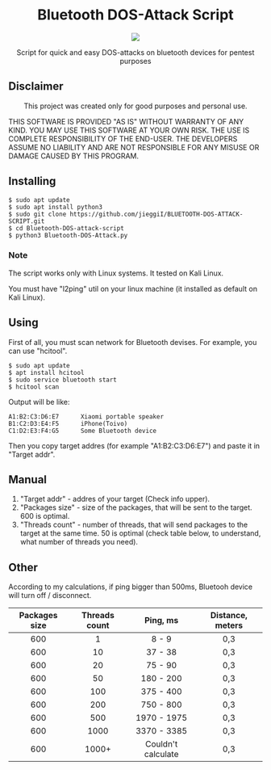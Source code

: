 <h1 align="center">Bluetooth DOS-Attack Script</h1>
<p align="center">
  <a href="https://python.org">
    <img src="https://img.shields.io/pypi/pyversions/Django.svg">
  </a>
</p>
<p align="center">Script for quick and easy DOS-attacks on bluetooth devices for pentest purposes</p>

## Disclaimer
<p align="center">This project was created only for good purposes and personal use.</p>

THIS SOFTWARE IS PROVIDED "AS IS" WITHOUT WARRANTY OF ANY KIND. YOU MAY USE THIS SOFTWARE AT YOUR OWN RISK. THE USE IS COMPLETE RESPONSIBILITY OF THE END-USER. THE DEVELOPERS ASSUME NO LIABILITY AND ARE NOT RESPONSIBLE FOR ANY MISUSE OR DAMAGE CAUSED BY THIS PROGRAM.
## Installing

```
$ sudo apt update
$ sudo apt install python3
$ sudo git clone https://github.com/jieggiI/BLUETOOTH-DOS-ATTACK-SCRIPT.git
$ cd Bluetooth-DOS-attack-script
$ python3 Bluetooth-DOS-Attack.py
```
### Note
<p>The script works only with Linux systems. It tested on Kali Linux.</p>
<p>You must have "l2ping" util on your linux machine (it installed as default on Kali Linux).</p>

## Using
<p>First of all, you must scan network for Bluetooth devises. For example, you can use "hcitool".</p>

```
$ sudo apt update
$ apt install hcitool
$ sudo service bluetooth start
$ hcitool scan
```
<p>Output will be like:</p>

```
A1:B2:C3:D6:E7      Xiaomi portable speaker
B1:C2:D3:E4:F5      iPhone(Toivo)
C1:D2:E3:F4:G5      Some Bluetooth device
```
<p>Then you copy target addres (for example "A1:B2:C3:D6:E7") and paste it in "Target addr".</p>

## Manual

1. "Target addr" - addres of your target (Check info upper).
2. "Packages size" - size of the packages, that will be sent to the target. 600 is optimal.
3. "Threads count" - number of threads, that will send packages to the target at the same time. 50 is optimal (check table below, to understand, what number of threads you need).

## Other

<p>According to my calculations, if ping bigger than 500ms, Bluetooh device will turn off / disconnect.</p>


|  Packages size | Threads count| Ping, ms  | Distance, meters |
|:--------------:|:-----: |:----------:|:---------------------:|
|  600           | 1       | 8 - 9      |0,3|
|  600           | 10      | 37 - 38    |0,3|
|  600           | 20      | 75 - 90    |0,3|
|  600           | 50      | 180 - 200  |0,3|
|  600           | 100     | 375 - 400  |0,3|
|  600           | 200     | 750 - 800  |0,3|
|  600           | 500     | 1970 - 1975 |0,3|
|  600           | 1000    | 3370 - 3385 |0,3|
|  600           | 1000+   | Couldn't calculate  |0,3|
